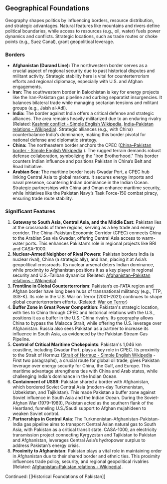 ## Geographical Foundations

Geography shapes politics by influencing borders, resource distribution, and strategic advantages. Natural features like mountains and rivers define political boundaries, while access to resources (e.g., oil, water) fuels power dynamics and conflicts. Strategic locations, such as trade routes or choke points (e.g., Suez Canal), grant geopolitical leverage.

### Borders

- **Afghanistan (Durand Line):** The northwestern border serves as a crucial aspect of regional security due to past historical disputes and militant activity. Strategic stability here is vital for counterterrorism efforts and regional diplomacy, especially with U.S. and Afghan engagements.
- **Iran:** The southwestern border in Balochistan is key for energy projects like the Iran-Pakistan gas pipeline and curbing separatist insurgencies. It balances bilateral trade while managing sectarian tensions and militant groups (e.g., Jaish al-Adl).
- **India:** The border against India offers a critical defense and strategic alliances. The area remains heavily militarized due to an enduring rivalry (Related: [Kashmir conflict - Simple English Wikipedia](https://simple.wikipedia.org/wiki/Kashmir_conflict), [India–Pakistan relations - Wikipedia](https://en.wikipedia.org/wiki/India%E2%80%93Pakistan_relations)). Strategic alliances (e.g., with China) counterbalance India’s dominance, making this border pivotal for national defense and diplomatic strategy.
- **China:** The northeastern border anchors the CPEC ([China–Pakistan border - Simple English Wikipedia](https://simple.wikipedia.org/wiki/China%E2%80%93Pakistan_border#Ancient_trade_routes) ). The rugged terrain demands robust defense collaboration, symbolizing the "Iron Brotherhood." This border counters Indian influence and positions Pakistan in China’s Belt and Road Initiative.
- **Arabian Sea:** The maritime border hosts Gwadar Port, a CPEC hub linking Central Asia to global markets. It secures energy imports and naval presence, countering Indian dominance in the Indian Ocean. Strategic partnerships with China and Oman enhance maritime security, while initiatives like the Pakistan Navy’s Task Force-150 combat piracy, ensuring trade route stability.

### Significant Features

1. **Gateway to South Asia, Central Asia, and the Middle East:** Pakistan lies at the crossroads of three regions, serving as a key trade and energy corridor. The China-Pakistan Economic Corridor (CPEC) connects China to the Arabian Sea via Gwadar, offering Central Asia access to warm-water ports. This enhances Pakistan’s role in regional projects like BRI and CASA-1000.
2. **Nuclear-Armed Neighbor of Rival Powers:** Pakistan borders India (a nuclear rival), China (a strategic ally), and Iran, placing it at Asia’s geopolitical crossroads. Its nuclear arsenal deters Indian dominance, while proximity to Afghanistan positions it as a key player in regional security and U.S.-Taliban dynamics (Related: [Afghanistan–Pakistan relations - Wikipedia](https://en.wikipedia.org/wiki/Afghanistan%E2%80%93Pakistan_relations)).
3. **Frontline in Global Counterterrorism**: Pakistan’s ex-FATA region and Afghan border have long been hubs of transnational militancy (e.g., TTP, ISIS-K). Its role in the U.S. War on Terror (2001–2021) continues to shape global counterterrorism efforts. (Related: [War on Terror](https://simple.wikipedia.org/wiki/War_on_Terror))
4. **Buffer Zone in Great Power Competition**: Pakistan's strategic location, with ties to China through CPEC and historical relations with the U.S., positions it as a buffer in the U.S.-China rivalry. Its geography allows China to bypass the Malacca Strait, while offering the U.S. leverage over Afghanistan. Russia also sees Pakistan as a partner to increase its influence in South Asia, as evidenced by the Pakistan Stream Gas Pipeline.
5. **Control of Critical Maritime Chokepoints**: Pakistan's 1,046 km coastline, including Gwadar Port, plays a key role in CPEC. Its proximity to the Strait of Hormuz ([Strait of Hormuz - Simple English Wikipedia](https://simple.wikipedia.org/wiki/Strait_of_Hormuz) - First two paragraphs), a crucial route for global oil trade, gives Pakistan leverage over energy security for China, the Gulf, and Europe. This maritime advantage strengthens ties with China and Arab states, while challenging India's dominance in the Indian Ocean.
6. **Containment of USSR**:  Pakistan shared a border with Afghanistan, which bordered Soviet Central Asia (modern-day Turkmenistan, Uzbekistan, and Tajikistan). This made Pakistan a buffer zone against Soviet influence in South Asia and the Indian Ocean. During the Soviet-Afghan War (1979–1989), Pakistan acted as the southern flank of the Heartland, funneling U.S./Saudi support to Afghan mujahideen to weaken Soviet control.
7. **Partnerships in Central Asia**: The Turkmenistan-Afghanistan-Pakistan-India gas pipeline aims to transport Central Asian natural gas to South Asia, with Pakistan as a critical transit state. CASA-1000, an electricity transmission project connecting Kyrgyzstan and Tajikistan to Pakistan and Afghanistan, leverages Central Asia’s hydropower surplus to address Pakistan’s energy crisis.
8. **Proximity to Afghanistan**: Pakistan plays a vital role in maintaining order in Afghanistan due to their shared border and ethnic ties. This proximity influences trade policy, security, and regional geopolitical rivalries (Related: [Afghanistan–Pakistan relations - Wikipedia](https://en.wikipedia.org/wiki/Afghanistan%E2%80%93Pakistan_relations)).

Continued: [[Historical Foundations of Pakistan]]
